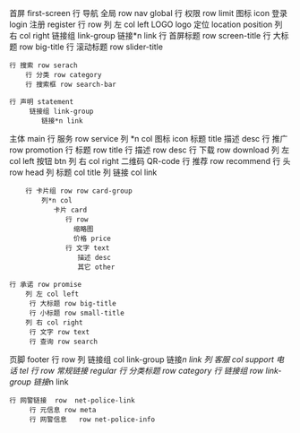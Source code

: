 首屏 first-screen
    行 导航 全局 row nav global
         行 权限 row limit
             图标 icon
             登录 login
             注册 register
         行 row 
           列 左 col left
             LOGO logo
             定位 location position
           列 右 col right
            链接组 link-group
                链接*n link
    行 首屏标题 row screen-title
        行 大标题 row big-title
        行 滚动标题 row slider-title
          
    行 搜索 row serach
        行 分类 row category
        行 搜索框 row search-bar

    行 声明 statement
         链接组 link-group
            链接*n link

主体 main
    行 服务 row service
        列 *n col 
          图标 icon
          标题 title
          描述 desc
    行 推广 row promotion
        行 标题 row title 
        行 描述 row desc
        行 下载 row download
            列 左 col left
             按钮 btn
            列 右 col right
             二维码 QR-code
    行 推荐 row recommend
        行 头 row head
          列 标题 col title
          列 链接 col link
          
        行 卡片组 row row card-group
            列*n col
               卡片 card
                  行 row
                    缩略图
                    价格 price
                  行 文字 text
                     描述 desc
                     其它 other
             
    行 承诺 row promise
        列 左 col left
         行 大标题 row big-title
         行 小标题 row small-title
        列 右 col right
         行 文字 row text
         行 查询 row search
         

页脚 footer
    行 row
     列 链接组 col link-group
         链接*n link
     列 客服 col support
         电话 tel
    行 row
      常规链接 regular
         行 分类标题 row category
         行 链接组 row link-group
             链接*n link
              
    行 网警链接  row  net-police-link
         行 元信息 row meta
         行 网警信息   row net-police-info
        
      
      